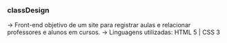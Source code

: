 ### classDesign
-> Front-end objetivo de um site para registrar aulas e relacionar professores e alunos em cursos.
-> Linguagens utilizadas: HTML 5 | CSS 3

